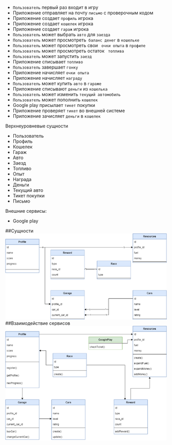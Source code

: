 - `Пользователь` первый раз входит в игру
- Приложение отправляет на почту `письмо` с проверочным кодом
- Приложение создает `профиль` игрока
- Приложение создает `кошелек` игрока
- Приложение создает `гараж` игрока
- `Пользователь` может выбрать `авто` для `заезда`
- `Пользователь` может просмотреть` баланс денег` в `кошельке`
- `Пользователь` может просмотреть свои ` очки опыта` в `профиле`
- `Пользователь` может просмотреть остаток ` топлива`
- `Пользователь` может запустить `заезд`
- Приложение списывает `топливо`
- `Пользователь` завершает `гонку`
- Приложение начисляет `очки опыта`
- Приложение начисляет `награду`
- `Пользователь` может купить `авто` в `гараже`
- Приложение списывают `деньги` из `кошелька`
- `Пользователь` может изменить `текущий автомобиль`
- `Пользователь` может пополнить `кошелек`  
- Google play присылает `тикет` покупки
- Приложение проверяет `тикет` во внешней системе 
- Приложение зачисляет `деньги` в `кошелек` 

Верхнеуровневые сущности

- Пользователь
- Профиль
- Кошелек
- Гараж
- Авто
- Заезд
- Топливо
- Опыт
- Награда
- Деньги
- Текущий авто
- Тикет покупки
- Письмо


Внешние сервисы:
- Google play


##Сущности
![](Сущности.png)
##Взаимодействие сервисов
![](ВзаимодействиеСервисов.png)
